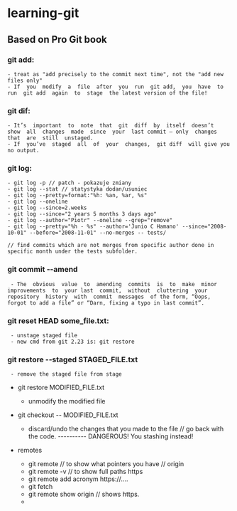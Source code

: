 # learning-git

## Based on Pro Git book

### git add: 
    - treat as "add precisely to the commit next time", not the "add new files only"
    - If  you  modify  a  file  after  you  run  git add,  you  have  to  run  git add  again  to  stage  the latest version of the file!
### git dif:
    - It’s  important  to  note  that  git  diff  by  itself  doesn’t  show  all  changes  made  since  your  last commit — only  changes  that  are  still  unstaged.  
    - If  you’ve  staged  all  of  your  changes,  git diff  will give you no output.
### git log:
    - git log -p // patch - pokazuje zmiany
    - git log --stat // statystyka dodan/usuniec
    - git log --pretty=format:"%h: %an, %ar, %s"
    - git log --oneline 
    - git log --since=2.weeks
    - git log --since="2 years 5 months 3 days ago"
    - git log --author="Piotr" --oneline --grep="remove"
    - git log --pretty="%h - %s" --author='Junio C Hamano' --since="2008-10-01" --before="2008-11-01" --no-merges -- tests/

    // find commits which are not merges from specific author done in specific month under the tests subfolder.

### git commit --amend
     - The  obvious  value  to  amending  commits  is  to  make  minor  improvements  to  your last  commit,  without  cluttering  your  repository  history  with  commit  messages  of the form, “Oops, forgot to add a file” or “Darn, fixing a typo in last commit”.

### git reset HEAD some_file.txt:
     - unstage staged file
     - new cmd from git 2.23 is: git restore
### git restore --staged STAGED_FILE.txt
     - remove the staged file from stage

* git restore MODIFIED_FILE.txt
     - unmodify the modified file
* git checkout -- MODIFIED_FILE.txt
     - discard/undo the changes that you made to the file // go back with the code.
     ---------- DANGEROUS! You stashing instead!

* remotes
     - git remote // to show what pointers you have // origin
     - git remote -v // to show full paths https
     - git remote add acronym https://....
     - git fetch <origin>
     - git remote show origin // shows https.
     - 


